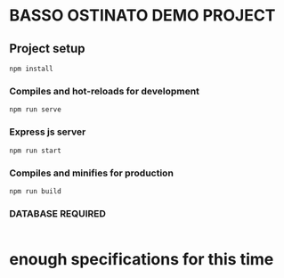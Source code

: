 # BASSO OSTINATO DEMO PROJECT

## Project setup
```
npm install
```

### Compiles and hot-reloads for development
```
npm run serve
```

### Express js server
```
npm run start
```

### Compiles and minifies for production
```
npm run build
```

### DATABASE REQUIRED
```

```

# enough specifications for this time